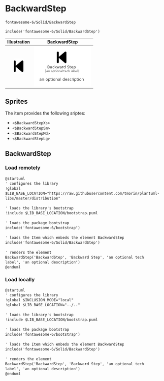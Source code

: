 # BackwardStep


```text
fontawesome-6/Solid/BackwardStep
```

```text
include('fontawesome-6/Solid/BackwardStep')
```



| Illustration | BackwardStep |
| :---: | :---: |
| ![illustration for Illustration](../../fontawesome-6/Solid/BackwardStep.png) | ![illustration for BackwardStep](../../fontawesome-6/Solid/BackwardStep.Local.png) |



## Sprites
The item provides the following sriptes:

- `<$BackwardStepXs>`
- `<$BackwardStepSm>`
- `<$BackwardStepMd>`
- `<$BackwardStepLg>`





## BackwardStep

### Load remotely
```plantuml
@startuml
' configures the library
!global $LIB_BASE_LOCATION="https://raw.githubusercontent.com/tmorin/plantuml-libs/master/distribution"

' loads the library's bootstrap
!include $LIB_BASE_LOCATION/bootstrap.puml

' loads the package bootstrap
include('fontawesome-6/bootstrap')

' loads the Item which embeds the element BackwardStep
include('fontawesome-6/Solid/BackwardStep')

' renders the element
BackwardStep('BackwardStep', 'Backward Step', 'an optional tech label', 'an optional description')
@enduml
```

### Load locally
```plantuml
@startuml
' configures the library
!global $INCLUSION_MODE="local"
!global $LIB_BASE_LOCATION="../.."

' loads the library's bootstrap
!include $LIB_BASE_LOCATION/bootstrap.puml

' loads the package bootstrap
include('fontawesome-6/bootstrap')

' loads the Item which embeds the element BackwardStep
include('fontawesome-6/Solid/BackwardStep')

' renders the element
BackwardStep('BackwardStep', 'Backward Step', 'an optional tech label', 'an optional description')
@enduml
```

